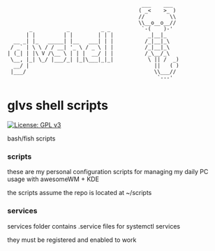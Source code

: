 
```
                                           ___    ___   
                                          ( _<    >_ )  
                                          //        \\  
                                          \\__o__o__//  
       _           _          _ _          `-(    )-'   
      | |         | |        | | |           _|__|_     
  __ _| |_   _____| |__   ___| | |          /_|__|_\    
 / _` | \ \ / / __| '_ \ / _ \ | |          /_|__|_\    
| (_| | |\ V /\__ \ | | |  __/ | |          /_\__/_\    
 \__, |_| \_/ |___/_| |_|\___|_|_|           \ || /  _)  
  __/ |                                        ||   ( )  
 |___/                                         \\___//  
                                                `---'   

```
# glvs shell scripts

[![License: GPL v3](https://img.shields.io/badge/License-GPL%20v3-blue.svg)](https://www.gnu.org/licenses/gpl-3.0.en.html)

bash/fish scripts

### scripts
these are my personal configuration scripts for managing my daily PC usage with awesomeWM + KDE

the scripts assume the repo is located at ~/scripts

### services
services folder contains .service files for systemctl services

they must be registered and enabled to work
